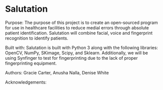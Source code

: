 # Salutation

Purpose: The purpose of this project is to create an open-sourced program for use in healthcare facilities to reduce medial errors through absolute patient identification. Salutation will combine facial, voice and fingerprint recognition to identify patients. 

Built with: Salutation is built with Python 3 along with the following libraries: OpenCV, NumPy, SKimage, Scipy, and Sklearn. Additionally, we will be using Synfinger to test for fingerprinting due to the lack of proper fingerprinting equipment. 

Authors: Gracie Carter, Anusha Nalla, Denise White

Acknowledgements:
